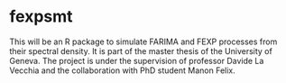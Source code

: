 # fexpsmt
This will be an R package to simulate FARIMA and FEXP processes from their spectral density. It is part of the master thesis of the University of Geneva. The project is under the supervision of professor Davide La Vecchia and the collaboration with PhD student Manon Felix.

